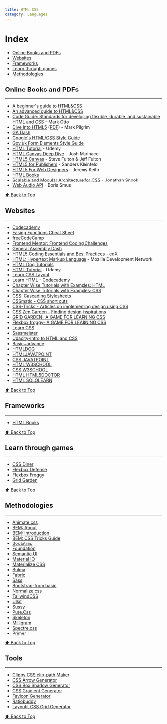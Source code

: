 ```yaml
---
title: HTML CSS
category: Languages
---
```



# Index
* [Online Books and PDFs](#online-books-and-pdfs)
* [Websites](#websites)
* [Frameworks](#frameworks)
* [Learn through games](#learn-through-games)
* [Methodologies](#methodologies)


## Online Books and PDFs
--------
* [A beginner's guide to HTML&CSS](http://learn.shayhowe.com/html-css/)
* [An advanced guide to HTML&CSS](http://learn.shayhowe.com/advanced-html-css/)
* [Code Guide: Standards for developing flexible, durable, and sustainable HTML and CSS](http://mdo.github.io/code-guide/) - Mark Otto
* [Dive Into HTML5](http://diveintohtml5.info/) ([PDF](http://mislav.uniqpath.com/2011/10/dive-into-html5/)) - Mark Pilgrim
* [GA Dash](http://dash.generalassemb.ly)
* [Google's HTML/CSS Style Guide](http://google-styleguide.googlecode.com/svn/trunk/htmlcssguide.xml)
* [Gov.uk Form Elements Style Guide](http://govuk-elements.herokuapp.com/form-elements/)
* [HTML Tutorial](https://blog.udemy.com/learn-html-learn-the-foundations-of-html/) - Udemy
* [HTML Canvas Deep Dive](http://joshondesign.com/p/books/canvasdeepdive/toc.html) - Josh Marinacci
* [HTML5 Canvas](http://chimera.labs.oreilly.com/books/1234000001654/index.html) - Steve Fulton & Jeff Fulton
* [HTML5 for Publishers](http://chimera.labs.oreilly.com/books/1234000000770/index.html) - Sanders Kleinfeld
* [HTML5 For Web Designers](http://html5forwebdesigners.com/) - Jeremy Keith
* [HTML Books](http://www.it-ebooks.info/tag/html/)
* [Scalable and Modular Architecture for CSS](http://smacss.com) - Jonathan Snook
* [Web Audio API](http://chimera.labs.oreilly.com/books/1234000001552) - Boris Smus

[⬆ Back to Top](#Index)

## Websites
--------
* [Codecademy](https://www.codecademy.com/learn/web)
* [Easing Functions Cheat Sheet](https://easings.net)
* [freeCodeCamp](http://www.freecodecamp.org)
* [Frontend Mentor: Frontend Coding Challenges](https://www.frontendmentor.io)
* [General Assembly Dash](http://dash.generalassemb.ly)
* [HTML5 Coding Essentials and Best Practices](https://courses.edx.org/courses/course-v1:W3Cx+HTML5.1x+1T2017/course/) - edX
* [HTML: Hypertext Markup Language](https://developer.mozilla.org/en-US/docs/Web/HTML) - Mozilla Development Network
* [HTML Dog Tutorials](http://www.htmldog.com/)
* [HTML Tutorial](https://blog.udemy.com/learn-html-learn-the-foundations-of-html/) - Udemy
* [Learn CSS Layout](http://learnlayout.com/)
* [Learn HTML](https://www.codecademy.com/learn/learn-html) - Codecademy
* [Chapter Wise Tutorials with Examples: HTML](https://www.w3schools.com/html/)
* [Chapter Wise Tutorials with Examples: CSS](https://www.w3schools.com/css/default.asp)
* [CSS: Cascading Stylesheets](https://developer.mozilla.org/en-US/docs/Web/CSS)
* [CSSmatic - CSS short cuts](http://www.cssmatic.com/)
* [CSS-Tricks - Articles on implementing design using CSS](https://css-tricks.com/)
* [CSS Zen Garden - Finding design inspirations](http://www.csszengarden.com/)
* [GRID GARDEN- A GAME FOR LEARNING CSS](http://cssgridgarden.com/)
* [Flexbox froggy- A GAME FOR LEARNING CSS](http://flexboxfroggy.com/)
* [Learn CSS](https://www.codecademy.com/learn/learn-css)
* [Sassmeister](https://www.sassmeister.com/)
* [Udacity-Intro to HTML and CSS](https://in.udacity.com/course/intro-to-html-and-css--ud304)
* [Basic+advance](https://learn.shayhowe.com/)
* [HTMLDOG](http://www.htmldog.com/)
* [HTMLJAVATPOINT](https://www.javatpoint.com/html-tutorial)
* [CSS JAVATPOINT](https://www.javatpoint.com/css-tutorial)
* [HTML W3SCHOOL](https://www.w3schools.com/html/default.asp)
* [CSS W3SCHOOL](https://www.w3schools.com/cssref/default.asp)
* [HTML HTML5DOCTOR](http://www.html5doctor.com/)
* [HTML SOLOLEARN](https://www.sololearn.com/home)

[⬆ Back to Top](#Index)

## Frameworks
--------

* [HTML Books](http://www.it-ebooks.info/tag/html/)

[⬆ Back to Top](#Index)

## Learn through games
--------

* [CSS Diner](https://flukeout.github.io)
* [Flexbox Defense](http://www.flexboxdefense.com/)
* [Flexbox Froggy](http://flexboxfroggy.com/)
* [Grid Garden](http://cssgridgarden.com/)

[⬆ Back to Top](#Index)

## Methodologies
--------

* [Animate.css](https://animate.style)
* [BEM: About](https://en.bem.info/methodology/)
* [BEM: Introduction](http://getbem.com/introduction/)
* [BEM: CSS Tricks Guide](https://css-tricks.com/bem-101)
* [Bootstrap](http://getbootstrap.com/)
* [Foundation](https://foundation.zurb.com/)
* [Semantic UI](https://semantic-ui.com/)
* [Material IO](https://material.io/)
* [Materialize CSS](http://materializecss.com/)
* [Bulma](http://bulma.io/)
* [Fabric](https://developer.microsoft.com/en-us/fabric)
* [Sass](http://sass-lang.com/)
* [Bootstrap-from basic](https://www.w3schools.com/bootstrap/default.asp)
* [Normalize.css](https://necolas.github.io/normalize.css/)
* [TailwindCSS](https://tailwindcss.com/docs/)
* [Ulkit](https://getuikit.com/docs/introduction/)
* [Sussy](https://www.oddbird.net/susy/)
* [Pure.Css](https://purecss.io/)
* [Skeleton](http://getskeleton.com/)
* [Milligram](https://milligram.io/)
* [Spectre.css](https://picturepan2.github.io/spectre/)
* [Primer](https://primer.style/)

[⬆ Back to Top](#Index)

## Tools
--------
* [Clippy CSS clip-path Maker](https://bennettfeely.com/clippy/)
* [CSS Arrow Generator](http://www.cssarrowplease.com/)
* [CSS Box Shadow Generator](https://www.cssmatic.com/box-shadow)
* [CSS Gradient Generator](http://www.colorzilla.com/gradient-editor/)
* [Favicon Generator](http://www.favicon.cc/?)
* [Ratiobuddy](https://ratiobuddy.com/)
* [Layoutit CSS Grid Generator](https://grid.layoutit.com/)

[⬆ Back to Top](#Index)
